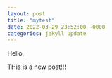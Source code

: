 ```yaml
---
layout: post
title: "mytest"
date: 2022-03-29 23:52:00 -0000
categories: jekyll update
---
```

Hello, 

THis is a new post!!! 

